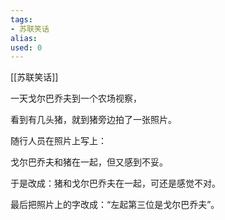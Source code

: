 ```yaml
---
tags: 
- 苏联笑话 
alias:
used: 0
---
```

[[苏联笑话]]


一天戈尔巴乔夫到一个农场视察，

看到有几头猪，就到猪旁边拍了一张照片。

随行人员在照片上写上：

戈尔巴乔夫和猪在一起，但又感到不妥。

于是改成：猪和戈尔巴乔夫在一起，可还是感觉不对。

最后把照片上的字改成：“左起第三位是戈尔巴乔夫”。


